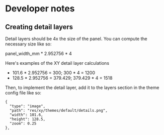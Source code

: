 # Developer notes

## Creating detail layers

Detail layers should be 4x the size of the panel.  You can compute the necessary size like so:

panel_width_mm * 2.952756 * 4

Here's examples of the XY detail layer calculations
* 101.6 * 2.952756 = 300;  300 * 4 = 1200
* 128.5 * 2.952756 = 379.429;  379.429 * 4 = 1518

Then, to implement the detail layer, add it to the layers section in the theme config file like so:

````
{
  "type": "image",
  "path": "res/xy/themes/default/details.png",
  "width": 101.6,
  "height": 128.5,
  "zoom": 0.25
},
````

